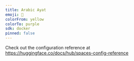 ```yaml
---
title: Arabic Ayat
emoji: 👀
colorFrom: yellow
colorTo: purple
sdk: docker
pinned: false
---
```


Check out the configuration reference at https://huggingface.co/docs/hub/spaces-config-reference
